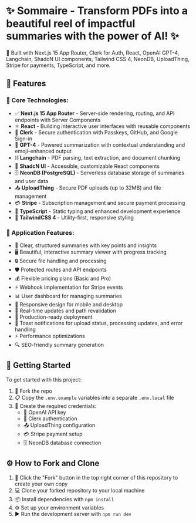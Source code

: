 # ✨ Sommaire - Transform PDFs into a beautiful reel of impactful summaries with the power of AI! ✨

🚀 Built with Next.js 15 App Router, Clerk for Auth, React, OpenAI GPT-4, Langchain, ShadcN UI components, Tailwind CSS 4, NeonDB, UploadThing, Stripe for payments, TypeScript, and more.


## 🌟 Features

### 🔧 Core Technologies:

- ✅ **Next.js 15 App Router** - Server-side rendering, routing, and API endpoints with Server Components
- ⚛️ **React** - Building interactive user interfaces with reusable components
- 🔐 **Clerk** - Secure authentication with Passkeys, GitHub, and Google Sign-in
- 🧠 **GPT-4** - Powered summarization with contextual understanding and emoji-enhanced output
- ⛓️ **Langchain** - PDF parsing, text extraction, and document chunking
- 🎨 **ShadcN UI** - Accessible, customizable React components
- 🗄️ **NeonDB (PostgreSQL)** - Serverless database storage of summaries and user data
- 📤 **UploadThing** - Secure PDF uploads (up to 32MB) and file management
- 💳 **Stripe** - Subscription management and secure payment processing
- 📝 **TypeScript** - Static typing and enhanced development experience
- 🎨 **TailwindCSS 4** - Utility-first, responsive styling

### 📱 Application Features:

- 📑 Clear, structured summaries with key points and insights
- 🖥️ Beautiful, interactive summary viewer with progress tracking
- 🔒 Secure file handling and processing
- 🛡️ Protected routes and API endpoints
- 💰 Flexible pricing plans (Basic and Pro)
- ⚡ Webhook implementation for Stripe events
- 📊 User dashboard for managing summaries
- 📱 Responsive design for mobile and desktop
- 🔄 Real-time updates and path revalidation
- 🚀 Production-ready deployment
- 🔔 Toast notifications for upload status, processing updates, and error handling
- ⚡ Performance optimizations
- 🔍 SEO-friendly summary generation

## 🚀 Getting Started

To get started with this project:

1. 🍴 Fork the repo
2. 📋 Copy the `.env.example` variables into a separate `.env.local` file
3. 🔑 Create the required credentials:
   - 🔑 OpenAI API key
   - 👤 Clerk authentication
   - 📤 UploadThing configuration
   - 💳 Stripe payment setup
   - 🗄️ NeonDB database connection

## ⚙️ How to Fork and Clone

1. 🍴 Click the "Fork" button in the top right corner of this repository to create your own copy
2. 💻 Clone your forked repository to your local machine
3. 📦 Install dependencies with `npm install`
4. ⚙️ Set up your environment variables
5. ▶️ Run the development server with `npm run dev`